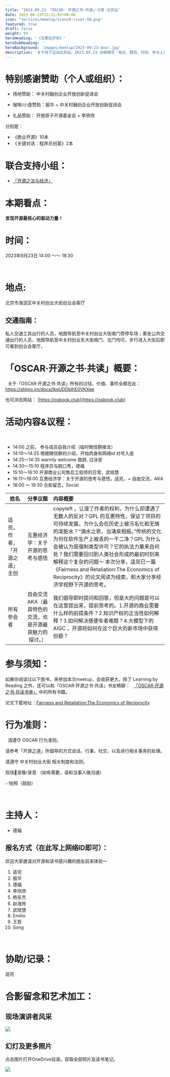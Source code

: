 ```yaml
---
title: "2023.09.23 「OSCAR· 开源之书·共读」·分享·北京站"
date: 2023-08-23T15:21:02+08:00
icon: "services/meetup/icons8-river-50.png"
featured: true
draft: false
weight: 99
heroHeading: '《互惠经济学》'
heroSubHeading: ''
heroBackground: 'images/meetup/2023-09-23-door.jpg'
description: '关于线下活动北京站，2023.09.23 详细情况：地点、题目、时间、参与人员。'
---
```



# 特别感谢赞助（个人或组织）：

* 场地赞助：  中关村融创企业开放创新促进会
 
* 咖啡/小食赞助：振华 + 中关村融创企业开放创新促进会


* 礼品赞助： 开放原子开源基金会 + 李欣欣

分别是：

* 《商业开源》10本 
* 《关键对话：程序员创富》2本


# 联合支持小组：

* [「开源之法与经济」](https://opensourceway.community/posts/os-license-and-copyleft/build-os-licensing-workgroup/)



# 本期看点：

**发现开源最核心的驱动力量！**


# 时间：

2023年9月23日 14:00 ～～ 18:30 

 
# 地点: 

北京市海淀区中关村创业大街创业会客厅

## 交通指南：


私人交通工具出行的人员，地图导航至中关村创业大街南门旁停车场；乘坐公共交通出行的人员，地图导航至中关村创业东大街南门、北门均可，步行进入大街后即可看到创业会客厅。


# 「OSCAR·开源之书·共读」概要：
 
关于「OSCAR·开源之书·共读」所有的过往、价值、事件全都在此：
 
https://shimo.im/docs/lkqUDDblhE0VKXee

也可浏览网站： [https://osbook.club](https://osbook.club)


# 活动内容&议程：
 
- 14:00 之前， 参与成员自我介绍（临时微信群接龙）
- 14:10～14:25  根据微信群的介绍，开始肉身和网络id 对号入座
- 14:25～14:35   warmly welcome 致辞, 过泳安
- 14:30～15:10   程序员与脱口秀，德福
- 15:10～16:10   开源商业公司售后工程师的日常，武晓慧
- 16:11～18:00   互惠经济学：关于开源的思考与感悟，适兕，+ 自由交流，AKA 
- 18:00 ～ 18:30 合影留念，Social
 

|姓名	|分享议题	|内容概要
|--------------|:-------------:|:---------|
| 适兕，作者，「开源之道」主创 |互惠经济学：关于开源的思考与感悟 |copyleft ，让渡了作者的权利，为什么却遭遇了无数人的反对？GPL 的互惠特性，保证了项目的可持续发展，为什么会在历史上被污名化和无情的泼脏水？“滴水之恩，当涌泉相报。”传统的文化为何在软件生产上被丢的一干二净？GPL 为什么会被认为是强制类型许可？它的执法力量来自何处？我们需要回归到人类社会形成的最初时刻来解释这个复杂的问题～ 本次分享，适兕已一篇《Fairness and Retaliation:The Economics of Reciprocity》的论文阅读为线索，和大家分享经济学视野下开源的思考。
|所有参会者|自由交流AKA（最具特色的交流，也是开源最具魅力的探讨。）|我们倡导即时提问和回答，但是大的问题是可以在这里提出来，提前思考的。1.开源的商业需要什么样的前提条件？2.知识产权的正当性如何解释？3.如何解决搭便车者难题？4.大模型下的AIGC ，开源将如何在这个巨大的新市场中获得份额？

# 参与须知：

如果你阅读过以下图书，来参加本次meetup，会收获更大，除了 Learning by Reading 之外，还可以和「OSCAR·开源之书·共读」书友畅聊：
 
[「OSCAR·开源之书·共读书单」](https://osbook.club/work/) 中的所有书籍。

论文下载地址：[Fairness and Retaliation:The Economics of Reciprocity](https://www.aeaweb.org/articles?id=10.1257/jep.14.3.159)

# 行为准则：
 
请遵守 OSCAR 行为准则。

请参考「开源之道」所倡导的方式谈话、行事、社交，以及进行相关事务的处理。

请遵守 中关村创业大街 相关制度和法则。

现场🚫录像/录音 （如有需要，请和当事人做沟通）

✅拍照（鼓励）

 
# 主持人：

* 德福


## 报名方式（在此写上网络ID即可）：

欢迎大家邀请对开源和读书感兴趣的朋友前来体验～ 

1. 适兕
2. 振华
3. 德福
4. 李欣欣
5. 杨东杰
6. 赵海玲
7. 武晓慧
8. Emilio
9. 王哲
10. Song


 
# 协助/记录：

适兕

# 合影留念和艺术加工：

## 现场演讲者风采

![](/images/meetup/2023-09-23-kuosi.jpg)

## 幻灯及更多照片

点击图片打开OneDrive目录。获取全部照片及读书笔记。

[![](/images/meetup/2023-09-23-all.jpg)](https://1drv.ms/f/s!Arg2k_5HJFrbgfFmQqjGJNyrNdWqRw?e=Pp9Yvv)

